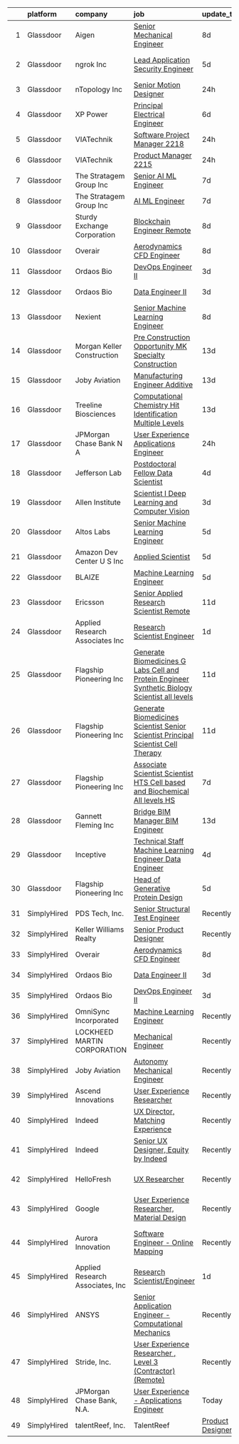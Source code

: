 

|    | platform    | company                          | job                                                                                                                                                                                                                                                                                                                                                                                                                                                                                                                                                                                                                                                                                                                                                                                                                                                                                                                                                                                                                                                                                                                                                                                                                                                                                                                                  | update_time   | location                       |
|---:|:------------|:---------------------------------|:-------------------------------------------------------------------------------------------------------------------------------------------------------------------------------------------------------------------------------------------------------------------------------------------------------------------------------------------------------------------------------------------------------------------------------------------------------------------------------------------------------------------------------------------------------------------------------------------------------------------------------------------------------------------------------------------------------------------------------------------------------------------------------------------------------------------------------------------------------------------------------------------------------------------------------------------------------------------------------------------------------------------------------------------------------------------------------------------------------------------------------------------------------------------------------------------------------------------------------------------------------------------------------------------------------------------------------------|:--------------|:-------------------------------|
|  1 | Glassdoor   | Aigen                            | [Senior Mechanical Engineer](https://www.glassdoor.com/partner/jobListing.htm?pos=120&ao=1136043&s=58&guid=00000180f9fc1538829f1d65efcf0a69&src=GD_JOB_AD&t=SR&vt=w&ea=1&cs=1_52f82a30&cb=1653461489297&jobListingId=1007867944117&jrtk=3-0-1g3svo5bcghpi801-1g3svo5bnpkp2800-d6048ea4ef4fe5db-)                                                                                                                                                                                                                                                                                                                                                                                                                                                                                                                                                                                                                                                                                                                                                                                                                                                                                                                                                                                                                                     | 8d            | Kirkland, WA                   |
|  2 | Glassdoor   | ngrok Inc                        | [Lead Application Security Engineer](https://www.glassdoor.com/partner/jobListing.htm?pos=127&ao=1136043&s=58&guid=00000180f9fc1538829f1d65efcf0a69&src=GD_JOB_AD&t=SR&vt=w&ea=1&cs=1_b8e60339&cb=1653461489298&jobListingId=1007877543826&jrtk=3-0-1g3svo5bcghpi801-1g3svo5bnpkp2800-f672291000356cc1-)                                                                                                                                                                                                                                                                                                                                                                                                                                                                                                                                                                                                                                                                                                                                                                                                                                                                                                                                                                                                                             | 5d            | San Francisco, CA              |
|  3 | Glassdoor   | nTopology Inc                    | [Senior Motion Designer](https://www.glassdoor.com/partner/jobListing.htm?pos=121&ao=1136043&s=58&guid=00000180f9fc1538829f1d65efcf0a69&src=GD_JOB_AD&t=SR&vt=w&cs=1_2eca8928&cb=1653461489297&jobListingId=1007890535861&jrtk=3-0-1g3svo5bcghpi801-1g3svo5bnpkp2800-37979c091a76f62f-)                                                                                                                                                                                                                                                                                                                                                                                                                                                                                                                                                                                                                                                                                                                                                                                                                                                                                                                                                                                                                                              | 24h           | New York, NY                   |
|  4 | Glassdoor   | XP Power                         | [Principal Electrical Engineer](https://www.glassdoor.com/partner/jobListing.htm?pos=123&ao=1136043&s=58&guid=00000180f9fc1538829f1d65efcf0a69&src=GD_JOB_AD&t=SR&vt=w&ea=1&cs=1_04c077ee&cb=1653461489298&jobListingId=1007873305341&jrtk=3-0-1g3svo5bcghpi801-1g3svo5bnpkp2800-2412dd09748476ad-)                                                                                                                                                                                                                                                                                                                                                                                                                                                                                                                                                                                                                                                                                                                                                                                                                                                                                                                                                                                                                                  | 6d            | Sunnyvale, CA                  |
|  5 | Glassdoor   | VIATechnik                       | [Software Project Manager   2218](https://www.glassdoor.com/partner/jobListing.htm?pos=129&ao=1136043&s=58&guid=00000180f9fc1538829f1d65efcf0a69&src=GD_JOB_AD&t=SR&vt=w&ea=1&cs=1_e3ea1fbf&cb=1653461489298&jobListingId=1007887880515&jrtk=3-0-1g3svo5bcghpi801-1g3svo5bnpkp2800-f1fab3917bc878df-)                                                                                                                                                                                                                                                                                                                                                                                                                                                                                                                                                                                                                                                                                                                                                                                                                                                                                                                                                                                                                                | 24h           | Denver, CO                     |
|  6 | Glassdoor   | VIATechnik                       | [Product Manager   2215](https://www.glassdoor.com/partner/jobListing.htm?pos=117&ao=1136043&s=58&guid=00000180f9fc1538829f1d65efcf0a69&src=GD_JOB_AD&t=SR&vt=w&ea=1&cs=1_16469c62&cb=1653461489297&jobListingId=1007887880520&jrtk=3-0-1g3svo5bcghpi801-1g3svo5bnpkp2800-a41e3ffbc589687c-)                                                                                                                                                                                                                                                                                                                                                                                                                                                                                                                                                                                                                                                                                                                                                                                                                                                                                                                                                                                                                                         | 24h           | Denver, CO                     |
|  7 | Glassdoor   | The Stratagem Group  Inc         | [Senior AI ML Engineer](https://www.glassdoor.com/partner/jobListing.htm?pos=108&ao=1136043&s=58&guid=00000180f9fc1538829f1d65efcf0a69&src=GD_JOB_AD&t=SR&vt=w&cs=1_1f4c4841&cb=1653461489296&jobListingId=1007870576538&jrtk=3-0-1g3svo5bcghpi801-1g3svo5bnpkp2800-2ab4ee5071adca6b-)                                                                                                                                                                                                                                                                                                                                                                                                                                                                                                                                                                                                                                                                                                                                                                                                                                                                                                                                                                                                                                               | 7d            | Aurora, CO                     |
|  8 | Glassdoor   | The Stratagem Group  Inc         | [AI ML Engineer](https://www.glassdoor.com/partner/jobListing.htm?pos=105&ao=1136043&s=58&guid=00000180f9fc1538829f1d65efcf0a69&src=GD_JOB_AD&t=SR&vt=w&cs=1_58c5c6d7&cb=1653461489295&jobListingId=1007870576511&jrtk=3-0-1g3svo5bcghpi801-1g3svo5bnpkp2800-4fa7032b27126fd4-)                                                                                                                                                                                                                                                                                                                                                                                                                                                                                                                                                                                                                                                                                                                                                                                                                                                                                                                                                                                                                                                      | 7d            | Aurora, CO                     |
|  9 | Glassdoor   | Sturdy Exchange Corporation      | [Blockchain Engineer  Remote ](https://www.glassdoor.com/partner/jobListing.htm?pos=107&ao=1136043&s=58&guid=00000180f9fc1538829f1d65efcf0a69&src=GD_JOB_AD&t=SR&vt=w&ea=1&cs=1_fc5067cd&cb=1653461489297&jobListingId=1007867275386&jrtk=3-0-1g3svo5bcghpi801-1g3svo5bnpkp2800-6d3b61b60a4f9bd4-)                                                                                                                                                                                                                                                                                                                                                                                                                                                                                                                                                                                                                                                                                                                                                                                                                                                                                                                                                                                                                                   | 8d            | Remote                         |
| 10 | Glassdoor   | Overair                          | [Aerodynamics CFD Engineer](https://www.glassdoor.com/partner/jobListing.htm?pos=109&ao=1136043&s=58&guid=00000180f9fc1538829f1d65efcf0a69&src=GD_JOB_AD&t=SR&vt=w&ea=1&cs=1_e4e3f778&cb=1653461489296&jobListingId=1007867925581&jrtk=3-0-1g3svo5bcghpi801-1g3svo5bnpkp2800-fab4af0e2b786fbd-)                                                                                                                                                                                                                                                                                                                                                                                                                                                                                                                                                                                                                                                                                                                                                                                                                                                                                                                                                                                                                                      | 8d            | Santa Ana, CA                  |
| 11 | Glassdoor   | Ordaos Bio                       | [DevOps Engineer II](https://www.glassdoor.com/partner/jobListing.htm?pos=102&ao=1110586&s=58&guid=00000180f9fc1538829f1d65efcf0a69&src=GD_JOB_AD&t=SR&vt=w&cs=1_d9ead8d6&cb=1653461489295&jobListingId=1007881304475&cpc=AC285F3A3ECA6BB0&jrtk=3-0-1g3svo5bcghpi801-1g3svo5bnpkp2800-336f48919893bbff--6NYlbfkN0DG4ntHtB_rMsnfhgmnSvK2brktLme1L4SiDeJjQ-izrVOLqRJ5-yjEwoYGp-nj3bU03tSGWcQbx5esdaiPq3Pu6dmOvZKtAdUHdHnjOQXWifv9_AtbO26hTGioWKa43sUIA3G2QbunJUxQQQNUdGMeJxSH5iT_tpeCnglYseFZRhN3asuOmBc0tblzBptqOV5SPeOyQInXsRHxtRr_rja7BdQgFkg53jueiILhV6AyH-NAuTBlLvE83wAIxRNX_IucsxT49G6Pnh510Z2_sYzPuAwO6ksxqBALJUuUtyqeu7Cn9IG-MAnicmOQs-IuYUkTeWGCkb8IMu_ey3An97JcS6syEJZnpPsxloGnNgyjNmWKESN2T0INgp7QVFsZuah6tgEafhjFuWY2ZWBlF9IQs21w0dWULj28WBViO3vVx26ZAstd9hnQUuu7PLiq2yApClkrV3UhhE7ba76noXdIC-QeItjtzm_dV1bmqTzOzV0kf-u75tt8W4mSTU_oMmxAaFBjlwi3jYtw5ioTqWYuL7_VpeSAltDx6Nw-QfbJfAMb7xzXDm3sjDZvT6y9SVhQMqxSknsdi23sneyX7cu43DgfW-QDtBrzLSWjzj7Lu0aENhDqB23ix9QYi3xGBi-XmH1MUGZJkpSVi6VEwF7PN1VxWwIOR9e2iytCgIiBifEpa3FC0oW7a2mvGApscUdP6uDl8q2QjVcp309yLj4JfjtguG28JrxHwBECS0iQ4nNYuFrELCLDpIad1Rjtq1p2OYdcBFGOvb4OI0PLqGodC6Mei64RSqWj0ogiM2lT5RMZzbs6Lzfa8ofcH44HPfZOb1nbvNG4OXIzW4ppRiqaMW3Na7UDQvS0-DuGivplu3G_VM94BskJkHNjzGsknaj8oHWW9b9knfRjDuhhBrxXHBenY8OCHb4-u2MzJAMhiVJhPcyviGI6bFwSKkPpLmSU33vz_DPPxQ%3D%3D) | 3d            | New York, NY                   |
| 12 | Glassdoor   | Ordaos Bio                       | [Data Engineer II](https://www.glassdoor.com/partner/jobListing.htm?pos=101&ao=1110586&s=58&guid=00000180f9fc1538829f1d65efcf0a69&src=GD_JOB_AD&t=SR&vt=w&cs=1_d931a86b&cb=1653461489295&jobListingId=1007881367833&cpc=32EE424DE2B657EB&jrtk=3-0-1g3svo5bcghpi801-1g3svo5bnpkp2800-c62a02410510c7f3--6NYlbfkN0DG4ntHtB_rMsnfhgmnSvK2brktLme1L4SiDeJjQ-izrVOLqRJ5-yjEwoYGp-nj3bU03tSGWcQbx1QRG1Xuhy_ThbekGw4tGr4Qacc06uBf4suutqLvGViX8nU6GnZTzkDvyfXyQ4JqZ-hxLsJz9AlbH-91pxkQE6tcXbp_EspQnLCd1F_rdak4NKKfo2BSVfJ-XWvFS7kKE_0gDETJ6dc0chCKOeGDtAPSRRBnUQhndFFku9zRNF_H84l6rFHQqJMaZYxi_LoSplY8-ysGBDUz4E905_XhV-6h1pMNkGDwqEp8Qr-V5YAPikLX0yiERqMu6Y-93pqJJOmghsessbngmK-icO4VJfGU_v0T0lL0ziilPnGnIlhUiZBJuwRj9dqbZWVnc0LkRZ92m6MxkhBv8SIZ-Ujn4DeP0nYIi3PbOKs2VLYVDhaZDyaek9CILWAFm_tdKlUjMrzYyKhPwDtHRSZwLUaXSzbXaIRUu6sDKvgSM5Z4KFjM8QTcimCOh-7QeOL_d3wL4swrDB1PNyV1j5mmFvFf2AbQ8-iD7d_oe6Lzc1ihpka64GGNeoQ_HYAtWC3x4kyEvcnr4l1RdHS1yVRszP9pp_VLMbSDTU9s8P-Qij6zmY9dhztcNi4oMVakpAYBh_SnsiXpnVpqBg8qdbgbcJzlhbu34qYsltVw1MvIzPqGuEnChsHgoOIn_ZkcjdpFLh9vduSvh27x7YW40d7_5VtnSj95lwmGSbeYQzMkTAg2p2tG9_8KsAwQ5sUuanqIWrjVbi6-g0uG2T2el0lEm1ybA9x3iiVPwqfpAHcgGosyT80Tqvs0_ujj7Xu-z3cf7AmVzHpOOy_wxF7X_Yaos2I1T3QJx0EfYet9Xc_LfH4wpzCqM-GQc_402cJEHjGB7-6UL0sw-A0dBtkbl3RuE-fMwevo5qOb-sy1fJqLCue5SvTp6_9BWaHxdP6yZQ1vZkqY0Q%3D%3D)   | 3d            | New York, NY                   |
| 13 | Glassdoor   | Nexient                          | [Senior Machine Learning Engineer](https://www.glassdoor.com/partner/jobListing.htm?pos=118&ao=1136043&s=58&guid=00000180f9fc1538829f1d65efcf0a69&src=GD_JOB_AD&t=SR&vt=w&cs=1_716208ad&cb=1653461489297&jobListingId=1007867410611&jrtk=3-0-1g3svo5bcghpi801-1g3svo5bnpkp2800-3f988cad687b2b48-)                                                                                                                                                                                                                                                                                                                                                                                                                                                                                                                                                                                                                                                                                                                                                                                                                                                                                                                                                                                                                                    | 8d            | Columbus, OH                   |
| 14 | Glassdoor   | Morgan Keller Construction       | [Pre Construction Opportunity   MK Specialty Construction](https://www.glassdoor.com/partner/jobListing.htm?pos=103&ao=1110586&s=58&guid=00000180f9fc1538829f1d65efcf0a69&src=GD_JOB_AD&t=SR&vt=w&cs=1_dde6653d&cb=1653461489295&jobListingId=1007853620776&cpc=FB7E4A1762AE5BEC&jrtk=3-0-1g3svo5bcghpi801-1g3svo5bnpkp2800-c1e3be7f7c91737e--6NYlbfkN0D0ff9e8Lfwlpl5zGbQmpn59AL71QmFd7VKOAnfyjZzp5sdngV8WPgYe0dov1m7Y2nGbebeLY7ywoL1uQU1W_r54MMNEc5bThphBN4WNC3kT1Cnjm8-tCLsKb930J0yMb7zeW4vgeHB-nzlYCGEhzgAFVyEeiYYonDhe5o1e_0oTXEvOq90dLlNI_h58dnbPaBxnhjeUNd19Z8zWTw3tfvBCuDpYq4AS3YDfFoOofpmDcWTelVdcpeJzGNDuaEoWj64-1SfN12IpMfOmbWtaHxm0LRbh26uYQCKu5KZ3SdjFvAaIt-zvb_rjC3edOJ4XcC19e-w9PGGaKfQ2vBdNjBX_KVjYgHRMANkmxpWV9jzq8Vp8TOP2zwQXOC3AEPOrjSp5_8-5htaQCt_2NHWqNo3rYpBhk66kXL5x_31SOfb_81mZn44v7wt6nSExJc87TRp9kSXyWZJUyElPiA75Vco5K35_GDMhzo%3D)                                                                                                                                                                                                                                                                                                                                                                                                                                                                         | 13d           | Frederick, MD                  |
| 15 | Glassdoor   | Joby Aviation                    | [Manufacturing Engineer   Additive](https://www.glassdoor.com/partner/jobListing.htm?pos=114&ao=1136043&s=58&guid=00000180f9fc1538829f1d65efcf0a69&src=GD_JOB_AD&t=SR&vt=w&cs=1_a6fb2078&cb=1653461489296&jobListingId=1007853293213&jrtk=3-0-1g3svo5bcghpi801-1g3svo5bnpkp2800-0d7728fb0f00ce16-)                                                                                                                                                                                                                                                                                                                                                                                                                                                                                                                                                                                                                                                                                                                                                                                                                                                                                                                                                                                                                                   | 13d           | Marina, CA                     |
| 16 | Glassdoor   | Treeline Biosciences             | [Computational Chemistry   Hit Identification  Multiple Levels](https://www.glassdoor.com/partner/jobListing.htm?pos=116&ao=1136043&s=58&guid=00000180f9fc1538829f1d65efcf0a69&src=GD_JOB_AD&t=SR&vt=w&ea=1&cs=1_13ea979d&cb=1653461489297&jobListingId=1007854464211&jrtk=3-0-1g3svo5bcghpi801-1g3svo5bnpkp2800-31f1e73864ba44af-)                                                                                                                                                                                                                                                                                                                                                                                                                                                                                                                                                                                                                                                                                                                                                                                                                                                                                                                                                                                                  | 13d           | San Diego, CA                  |
| 17 | Glassdoor   | JPMorgan Chase Bank  N A         | [User Experience   Applications Engineer](https://www.glassdoor.com/partner/jobListing.htm?pos=111&ao=1136043&s=58&guid=00000180f9fc1538829f1d65efcf0a69&src=GD_JOB_AD&t=SR&vt=w&cs=1_df810e41&cb=1653461489296&jobListingId=1007890804984&jrtk=3-0-1g3svo5bcghpi801-1g3svo5bnpkp2800-9098bde26e55304b-)                                                                                                                                                                                                                                                                                                                                                                                                                                                                                                                                                                                                                                                                                                                                                                                                                                                                                                                                                                                                                             | 24h           | Apple Valley, CA               |
| 18 | Glassdoor   | Jefferson Lab                    | [Postdoctoral Fellow   Data Scientist](https://www.glassdoor.com/partner/jobListing.htm?pos=119&ao=1136043&s=58&guid=00000180f9fc1538829f1d65efcf0a69&src=GD_JOB_AD&t=SR&vt=w&cs=1_9c5ca3c2&cb=1653461489297&jobListingId=1007880336141&jrtk=3-0-1g3svo5bcghpi801-1g3svo5bnpkp2800-07f30a3e1d8b1adc-)                                                                                                                                                                                                                                                                                                                                                                                                                                                                                                                                                                                                                                                                                                                                                                                                                                                                                                                                                                                                                                | 4d            | Newport News, VA               |
| 19 | Glassdoor   | Allen Institute                  | [Scientist I  Deep Learning and Computer Vision](https://www.glassdoor.com/partner/jobListing.htm?pos=125&ao=1136043&s=58&guid=00000180f9fc1538829f1d65efcf0a69&src=GD_JOB_AD&t=SR&vt=w&ea=1&cs=1_c2a96f98&cb=1653461489298&jobListingId=1007881803864&jrtk=3-0-1g3svo5bcghpi801-1g3svo5bnpkp2800-299da156a18222b2-)                                                                                                                                                                                                                                                                                                                                                                                                                                                                                                                                                                                                                                                                                                                                                                                                                                                                                                                                                                                                                 | 3d            | Seattle, WA                    |
| 20 | Glassdoor   | Altos Labs                       | [Senior Machine Learning Engineer](https://www.glassdoor.com/partner/jobListing.htm?pos=112&ao=1136043&s=58&guid=00000180f9fc1538829f1d65efcf0a69&src=GD_JOB_AD&t=SR&vt=w&cs=1_ee813bcf&cb=1653461489296&jobListingId=1007877293610&jrtk=3-0-1g3svo5bcghpi801-1g3svo5bnpkp2800-67e8b9e820604014-)                                                                                                                                                                                                                                                                                                                                                                                                                                                                                                                                                                                                                                                                                                                                                                                                                                                                                                                                                                                                                                    | 5d            | San Francisco, CA              |
| 21 | Glassdoor   | Amazon Dev Center U S   Inc      | [Applied Scientist](https://www.glassdoor.com/partner/jobListing.htm?pos=113&ao=1136043&s=58&guid=00000180f9fc1538829f1d65efcf0a69&src=GD_JOB_AD&t=SR&vt=w&cs=1_2d94e29f&cb=1653461489296&jobListingId=1007877186539&jrtk=3-0-1g3svo5bcghpi801-1g3svo5bnpkp2800-c49a37c4f45756e2-)                                                                                                                                                                                                                                                                                                                                                                                                                                                                                                                                                                                                                                                                                                                                                                                                                                                                                                                                                                                                                                                   | 5d            | Sunnyvale, CA                  |
| 22 | Glassdoor   | BLAIZE                           | [Machine Learning Engineer](https://www.glassdoor.com/partner/jobListing.htm?pos=106&ao=1136043&s=58&guid=00000180f9fc1538829f1d65efcf0a69&src=GD_JOB_AD&t=SR&vt=w&cs=1_97311400&cb=1653461489295&jobListingId=1007877424181&jrtk=3-0-1g3svo5bcghpi801-1g3svo5bnpkp2800-a5f863805c5291c0-)                                                                                                                                                                                                                                                                                                                                                                                                                                                                                                                                                                                                                                                                                                                                                                                                                                                                                                                                                                                                                                           | 5d            | Cary, NC                       |
| 23 | Glassdoor   | Ericsson                         | [Senior Applied Research Scientist  Remote ](https://www.glassdoor.com/partner/jobListing.htm?pos=124&ao=1136043&s=58&guid=00000180f9fc1538829f1d65efcf0a69&src=GD_JOB_AD&t=SR&vt=w&cs=1_d648e413&cb=1653461489298&jobListingId=1007861629035&jrtk=3-0-1g3svo5bcghpi801-1g3svo5bnpkp2800-31ac9e1298fe7227-)                                                                                                                                                                                                                                                                                                                                                                                                                                                                                                                                                                                                                                                                                                                                                                                                                                                                                                                                                                                                                          | 11d           | Los Angeles, CA                |
| 24 | Glassdoor   | Applied Research Associates  Inc | [Research Scientist Engineer](https://www.glassdoor.com/partner/jobListing.htm?pos=110&ao=1136043&s=58&guid=00000180f9fc1538829f1d65efcf0a69&src=GD_JOB_AD&t=SR&vt=w&cs=1_fb2d1674&cb=1653461489296&jobListingId=1007886296275&jrtk=3-0-1g3svo5bcghpi801-1g3svo5bnpkp2800-0f68a5ae031575e7-)                                                                                                                                                                                                                                                                                                                                                                                                                                                                                                                                                                                                                                                                                                                                                                                                                                                                                                                                                                                                                                         | 1d            | Randolph, VT                   |
| 25 | Glassdoor   | Flagship Pioneering  Inc         | [Generate Biomedicines  G Labs Cell and Protein Engineer   Synthetic Biology Scientist  all levels](https://www.glassdoor.com/partner/jobListing.htm?pos=128&ao=1136043&s=58&guid=00000180f9fc1538829f1d65efcf0a69&src=GD_JOB_AD&t=SR&vt=w&ea=1&cs=1_8bc2d116&cb=1653461489298&jobListingId=1007862036402&jrtk=3-0-1g3svo5bcghpi801-1g3svo5bnpkp2800-4c92cdda901728c3-)                                                                                                                                                                                                                                                                                                                                                                                                                                                                                                                                                                                                                                                                                                                                                                                                                                                                                                                                                              | 11d           | Boston, MA                     |
| 26 | Glassdoor   | Flagship Pioneering  Inc         | [Generate Biomedicines  Scientist Senior Scientist Principal Scientist  Cell Therapy](https://www.glassdoor.com/partner/jobListing.htm?pos=126&ao=1136043&s=58&guid=00000180f9fc1538829f1d65efcf0a69&src=GD_JOB_AD&t=SR&vt=w&ea=1&cs=1_edaaa7f9&cb=1653461489298&jobListingId=1007862036405&jrtk=3-0-1g3svo5bcghpi801-1g3svo5bnpkp2800-d0e0f5c6265b585b-)                                                                                                                                                                                                                                                                                                                                                                                                                                                                                                                                                                                                                                                                                                                                                                                                                                                                                                                                                                            | 11d           | Boston, MA                     |
| 27 | Glassdoor   | Flagship Pioneering  Inc         | [Associate Scientist Scientist HTS Cell based and Biochemical  All levels   HS ](https://www.glassdoor.com/partner/jobListing.htm?pos=122&ao=1136043&s=58&guid=00000180f9fc1538829f1d65efcf0a69&src=GD_JOB_AD&t=SR&vt=w&ea=1&cs=1_4ab6d92a&cb=1653461489298&jobListingId=1007869994997&jrtk=3-0-1g3svo5bcghpi801-1g3svo5bnpkp2800-0947d0a4f2bbdd39-)                                                                                                                                                                                                                                                                                                                                                                                                                                                                                                                                                                                                                                                                                                                                                                                                                                                                                                                                                                                 | 7d            | Boston, MA                     |
| 28 | Glassdoor   | Gannett Fleming  Inc             | [Bridge BIM Manager  BIM Engineer](https://www.glassdoor.com/partner/jobListing.htm?pos=115&ao=1136043&s=58&guid=00000180f9fc1538829f1d65efcf0a69&src=GD_JOB_AD&t=SR&vt=w&cs=1_a2fc0064&cb=1653461489297&jobListingId=1007854445308&jrtk=3-0-1g3svo5bcghpi801-1g3svo5bnpkp2800-4c95d9a49c2953c0-)                                                                                                                                                                                                                                                                                                                                                                                                                                                                                                                                                                                                                                                                                                                                                                                                                                                                                                                                                                                                                                    | 13d           | New York, NY                   |
| 29 | Glassdoor   | Inceptive                        | [Technical Staff   Machine Learning Engineer   Data Engineer](https://www.glassdoor.com/partner/jobListing.htm?pos=104&ao=1136043&s=58&guid=00000180f9fc1538829f1d65efcf0a69&src=GD_JOB_AD&t=SR&vt=w&ea=1&cs=1_1706454e&cb=1653461489295&jobListingId=1007879798626&jrtk=3-0-1g3svo5bcghpi801-1g3svo5bnpkp2800-df5bd3d392a6c30c-)                                                                                                                                                                                                                                                                                                                                                                                                                                                                                                                                                                                                                                                                                                                                                                                                                                                                                                                                                                                                    | 4d            | Remote                         |
| 30 | Glassdoor   | Flagship Pioneering  Inc         | [Head of Generative Protein Design](https://www.glassdoor.com/partner/jobListing.htm?pos=130&ao=1136043&s=58&guid=00000180f9fc1538829f1d65efcf0a69&src=GD_JOB_AD&t=SR&vt=w&cs=1_5fbf6f37&cb=1653461489298&jobListingId=1007876881523&jrtk=3-0-1g3svo5bcghpi801-1g3svo5bnpkp2800-6fc28dd63ad3ba0c-)                                                                                                                                                                                                                                                                                                                                                                                                                                                                                                                                                                                                                                                                                                                                                                                                                                                                                                                                                                                                                                   | 5d            | Cambridge, MA                  |
| 31 | SimplyHired | PDS Tech, Inc.                   | [Senior Structural Test Engineer](https://www.simplyhired.com/job/K24YuYYtzyvlei0VN5Q8bBrjs7Ia7SMjfdCLdGd3J_XK_2ULQkuWbw?q=generative+engineer)                                                                                                                                                                                                                                                                                                                                                                                                                                                                                                                                                                                                                                                                                                                                                                                                                                                                                                                                                                                                                                                                                                                                                                                      | Recently      | Santa Cruz, CA                 |
| 32 | SimplyHired | Keller Williams Realty           | [Senior Product Designer](https://www.simplyhired.com/job/j0nyWMRNxtcQstMHVo3bfqDjeJws-b_GqlnSDyYB7lIYlZcptTnnBQ?q=generative+engineer)                                                                                                                                                                                                                                                                                                                                                                                                                                                                                                                                                                                                                                                                                                                                                                                                                                                                                                                                                                                                                                                                                                                                                                                              | Recently      | Remote                         |
| 33 | SimplyHired | Overair                          | [Aerodynamics CFD Engineer](https://www.simplyhired.com/job/sSzyGVSetYpz2_ks455OqIXxTgYhgx4rFC1ssgferxkbURM4E9BsSg?q=generative+engineer)                                                                                                                                                                                                                                                                                                                                                                                                                                                                                                                                                                                                                                                                                                                                                                                                                                                                                                                                                                                                                                                                                                                                                                                            | 8d            | Santa Ana, CA                  |
| 34 | SimplyHired | Ordaos Bio                       | [Data Engineer II](https://www.simplyhired.com/job/VCPKKm8Ut_7VCp4VfJAAtV760ygqviDFgZ91vPfY0Tu_P5lUwYaPng?q=generative+engineer)                                                                                                                                                                                                                                                                                                                                                                                                                                                                                                                                                                                                                                                                                                                                                                                                                                                                                                                                                                                                                                                                                                                                                                                                     | 3d            | New York, NY                   |
| 35 | SimplyHired | Ordaos Bio                       | [DevOps Engineer II](https://www.simplyhired.com/job/-EixE0zo7N7VdLa992z23aFz6qtUUkFczlkN5ZXIFpAUv-v3wOxmzg?q=generative+engineer)                                                                                                                                                                                                                                                                                                                                                                                                                                                                                                                                                                                                                                                                                                                                                                                                                                                                                                                                                                                                                                                                                                                                                                                                   | 3d            | New York, NY                   |
| 36 | SimplyHired | OmniSync Incorporated            | [Machine Learning Engineer](https://www.simplyhired.com/job/Ms1rUOOkPUDsS74FgK92f7jngW4kzHcHoT7F_OvtjO8xRlfiq_mzCQ?q=generative+engineer)                                                                                                                                                                                                                                                                                                                                                                                                                                                                                                                                                                                                                                                                                                                                                                                                                                                                                                                                                                                                                                                                                                                                                                                            | Recently      | San Diego, CA                  |
| 37 | SimplyHired | LOCKHEED MARTIN CORPORATION      | [Mechanical Engineer](https://www.simplyhired.com/job/DrdYSViEOJmm8VeD-CAIA2QkqGdQTsm45767GHFQXICe0v2HYKc4dg?q=generative+engineer)                                                                                                                                                                                                                                                                                                                                                                                                                                                                                                                                                                                                                                                                                                                                                                                                                                                                                                                                                                                                                                                                                                                                                                                                  | Recently      | Liverpool, NY                  |
| 38 | SimplyHired | Joby Aviation                    | [Autonomy Mechanical Engineer](https://www.simplyhired.com/job/MedH1XSy4p1Cab5dMj0BimAlj2THoDhJ_gShkX0RGRmkzvNM5RV0Gg?q=generative+engineer)                                                                                                                                                                                                                                                                                                                                                                                                                                                                                                                                                                                                                                                                                                                                                                                                                                                                                                                                                                                                                                                                                                                                                                                         | Recently      | Santa Cruz, CA                 |
| 39 | SimplyHired | Ascend Innovations               | [User Experience Researcher](https://www.simplyhired.com/job/uduyaRS3r3uRRnxlGfL7ftWQ_pRZejO2um1cZRY4qvXCtu0QbUSQQw?q=generative+engineer)                                                                                                                                                                                                                                                                                                                                                                                                                                                                                                                                                                                                                                                                                                                                                                                                                                                                                                                                                                                                                                                                                                                                                                                           | Recently      | Remote                         |
| 40 | SimplyHired | Indeed                           | [UX Director, Matching Experience](https://www.simplyhired.com/job/8WlCIircuVnotQjAf9HANJeqNO4Jb0Z1eLERPwSa81Q1g_N7cw8ocw?q=generative+engineer)                                                                                                                                                                                                                                                                                                                                                                                                                                                                                                                                                                                                                                                                                                                                                                                                                                                                                                                                                                                                                                                                                                                                                                                     | Recently      | United States                  |
| 41 | SimplyHired | Indeed                           | [Senior UX Designer, Equity by Indeed](https://www.simplyhired.com/job/yExldbowdgDW5j7SslTqZgbnnGqtG-pCLiLwcsKoADxyt5uwRXaMIQ?q=generative+engineer)                                                                                                                                                                                                                                                                                                                                                                                                                                                                                                                                                                                                                                                                                                                                                                                                                                                                                                                                                                                                                                                                                                                                                                                 | Recently      | United States                  |
| 42 | SimplyHired | HelloFresh                       | [UX Researcher](https://www.simplyhired.com/job/n77UxXPSb4BB4AzcD1T7Bdjo3mWCuNpbgZeURMtmnibk7Q27PTjNhA?q=generative+engineer)                                                                                                                                                                                                                                                                                                                                                                                                                                                                                                                                                                                                                                                                                                                                                                                                                                                                                                                                                                                                                                                                                                                                                                                                        | Recently      | Boulder, CO +2 locations       |
| 43 | SimplyHired | Google                           | [User Experience Researcher, Material Design](https://www.simplyhired.com/job/ArVykDMulQk39nZGCUuDK1lJfik1g7ADZ3T_pjyky7YsNkP6WaYxiw?q=generative+engineer)                                                                                                                                                                                                                                                                                                                                                                                                                                                                                                                                                                                                                                                                                                                                                                                                                                                                                                                                                                                                                                                                                                                                                                          | Recently      | New York, NY                   |
| 44 | SimplyHired | Aurora Innovation                | [Software Engineer - Online Mapping](https://www.simplyhired.com/job/Jpw86CODnDpVuJ4YUkYfd7ufjPxFs8ySsQgmSOVRH5aRgKeEQdzSJg?q=generative+engineer)                                                                                                                                                                                                                                                                                                                                                                                                                                                                                                                                                                                                                                                                                                                                                                                                                                                                                                                                                                                                                                                                                                                                                                                   | Recently      | Mountain View, CA +2 locations |
| 45 | SimplyHired | Applied Research Associates, Inc | [Research Scientist/Engineer](https://www.simplyhired.com/job/IW3OCMS1j9C9_kHM0jkQIOKInwoP3aNjYpiYu_LjJFfLpZBgaPjeeQ?q=generative+engineer)                                                                                                                                                                                                                                                                                                                                                                                                                                                                                                                                                                                                                                                                                                                                                                                                                                                                                                                                                                                                                                                                                                                                                                                          | 1d            | Randolph, VT                   |
| 46 | SimplyHired | ANSYS                            | [Senior Application Engineer - Computational Mechanics](https://www.simplyhired.com/job/VUvHEQESYkRNe2g3tJ_Uihxe-6Qae_kl-9eegS1oCb-uMqrbdOuaSw?q=generative+engineer)                                                                                                                                                                                                                                                                                                                                                                                                                                                                                                                                                                                                                                                                                                                                                                                                                                                                                                                                                                                                                                                                                                                                                                | Recently      | Ann Arbor, MI                  |
| 47 | SimplyHired | Stride, Inc.                     | [User Experience Researcher , Level 3 (Contractor) (Remote)](https://www.simplyhired.com/job/FKR0JlZ1w42V3R8-cuzgX27fg_S_KwUIeozkqEZtsXGdvZVIyWq2wg?q=generative+engineer)                                                                                                                                                                                                                                                                                                                                                                                                                                                                                                                                                                                                                                                                                                                                                                                                                                                                                                                                                                                                                                                                                                                                                           | Recently      | Remote                         |
| 48 | SimplyHired | JPMorgan Chase Bank, N.A.        | [User Experience - Applications Engineer](https://www.simplyhired.com/job/d_OYnETHdwugJgnimDgfPyhQLGWVa_eeG93Ic1t1Iw9-D3SSMI9dBQ?q=generative+engineer)                                                                                                                                                                                                                                                                                                                                                                                                                                                                                                                                                                                                                                                                                                                                                                                                                                                                                                                                                                                                                                                                                                                                                                              | Today         | Apple Valley, CA               |
| 49 | SimplyHired | talentReef, Inc. | TalentReef    | [Product Designer](https://www.simplyhired.com/job/-wo5pEX2H6tSzVz6GtZanlqhpQ8Cb34z3oYH3t2xNblsfIqufu04fA?q=generative+engineer)                                                                                                                                                                                                                                                                                                                                                                                                                                                                                                                                                                                                                                                                                                                                                                                                                                                                                                                                                                                                                                                                                                                                                                                                     | 6d            | Denver, CO                     |